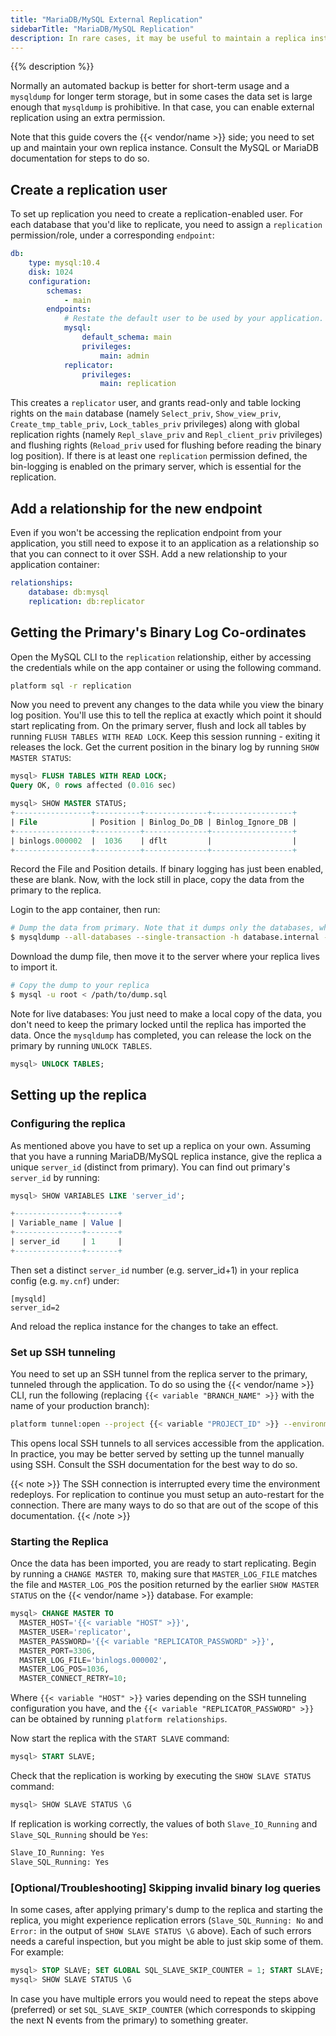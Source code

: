 ```yaml
---
title: "MariaDB/MySQL External Replication"
sidebarTitle: "MariaDB/MySQL Replication"
description: In rare cases, it may be useful to maintain a replica instance of your MySQL/MariaDB database outside of {{< vendor/name >}}.
---
```


{{% description %}}

Normally an automated backup is better for short-term usage and a `mysqldump` for longer term storage, but in some cases the data set is large enough that `mysqldump` is prohibitive.
In that case, you can enable external replication using an extra permission.

Note that this guide covers the {{< vendor/name >}} side; you need to set up and maintain your own replica instance.
Consult the MySQL or MariaDB documentation for steps to do so.

## Create a replication user

To set up replication you need to create a replication-enabled user.
For each database that you'd like to replicate, you need to assign a `replication` permission/role, under a corresponding `endpoint`:

```yaml
db:
    type: mysql:10.4
    disk: 1024
    configuration:
        schemas:
            - main
        endpoints:
            # Restate the default user to be used by your application.
            mysql:
                default_schema: main
                privileges:
                    main: admin
            replicator:
                privileges:
                    main: replication
```

This creates a `replicator` user, and grants read-only and table locking rights on the `main` database (namely `Select_priv`, `Show_view_priv`, `Create_tmp_table_priv`, `Lock_tables_priv` privileges) along with global replication rights (namely `Repl_slave_priv` and `Repl_client_priv` privileges) and flushing rights (`Reload_priv` used for flushing before reading the binary log position). If there is at least one `replication` permission defined, the bin-logging is enabled on the primary server, which is essential for the replication.

## Add a relationship for the new endpoint

Even if you won't be accessing the replication endpoint from your application, you still need to expose it to an application as a relationship so that you can connect to it over SSH.
Add a new relationship to your application container:

```yaml
relationships:
    database: db:mysql
    replication: db:replicator
```

## Getting the Primary's Binary Log Co-ordinates

Open the MySQL CLI to the `replication` relationship, either by accessing the credentials while on the app container or using the following command.

```bash
platform sql -r replication
```

Now you need to prevent any changes to the data while you view the binary log position. You'll use this to tell the replica at exactly which point it should start replicating from. On the primary server, flush and lock all tables by running `FLUSH TABLES WITH READ LOCK`. Keep this session running - exiting it releases the lock. Get the current position in the binary log by running `SHOW MASTER STATUS`:

```sql
mysql> FLUSH TABLES WITH READ LOCK;
Query OK, 0 rows affected (0.016 sec)

mysql> SHOW MASTER STATUS;
+-----------------+----------+--------------+------------------+
| File            | Position | Binlog_Do_DB | Binlog_Ignore_DB |
+-----------------+----------+--------------+------------------+
| binlogs.000002  |  1036    | dflt         |                  |
+-----------------+----------+--------------+------------------+
```

Record the File and Position details. If binary logging has just been enabled, these are blank. Now, with the lock still in place, copy the data from the primary to the replica.

Login to the app container, then run:

```sh
# Dump the data from primary. Note that it dumps only the databases, which "replicator" user has access to.
$ mysqldump --all-databases --single-transaction -h database.internal -P 3306 -u replicator -p > /path/to/dump.sql
```

Download the dump file, then move it to the server where your replica lives to import it.

```bash
# Copy the dump to your replica
$ mysql -u root < /path/to/dump.sql
```

Note for live databases: You just need to make a local copy of the data, you don't need to keep the primary locked until the replica has imported the data.
Once the `mysqldump` has completed, you can release the lock on the primary by running `UNLOCK TABLES`.

```sql
mysql> UNLOCK TABLES;
```

## Setting up the replica

### Configuring the replica

As mentioned above you have to set up a replica on your own. Assuming that you have a running MariaDB/MySQL replica instance, give the replica a unique `server_id` (distinct from primary). You can find out primary's `server_id` by running:

```sql
mysql> SHOW VARIABLES LIKE 'server_id';

+---------------+-------+
| Variable_name | Value |
+---------------+-------+
| server_id     | 1     |
+---------------+-------+
```

Then set a distinct `server_id` number (e.g. server_id+1) in your replica config (e.g. `my.cnf`) under:

```
[mysqld]
server_id=2
```

And reload the replica instance for the changes to take an effect.

### Set up SSH tunneling

You need to set up an SSH tunnel from the replica server to the primary, tunneled through the application.
To do so using the {{< vendor/name >}} CLI, run the following
(replacing `{{< variable "BRANCH_NAME" >}}` with the name of your production branch):

```bash
platform tunnel:open --project {{< variable "PROJECT_ID" >}} --environment {{< variable "BRANCH_NAME" >}}
```

This opens local SSH tunnels to all services accessible from the application. In practice, you may be better served by setting up the tunnel manually using SSH. Consult the SSH documentation for the best way to do so.

{{< note >}}
The SSH connection is interrupted every time the environment redeploys. For replication to continue you must setup an auto-restart for the connection. There are many ways to do so that are out of the scope of this documentation.
{{< /note >}}

### Starting the Replica

Once the data has been imported, you are ready to start replicating. Begin by running a `CHANGE MASTER TO`, making sure that `MASTER_LOG_FILE` matches the file and `MASTER_LOG_POS` the position returned by the earlier `SHOW MASTER STATUS` on the {{< vendor/name >}} database. For example:

```sql
mysql> CHANGE MASTER TO
  MASTER_HOST='{{< variable "HOST" >}}',
  MASTER_USER='replicator',
  MASTER_PASSWORD='{{< variable "REPLICATOR_PASSWORD" >}}',
  MASTER_PORT=3306,
  MASTER_LOG_FILE='binlogs.000002',
  MASTER_LOG_POS=1036,
  MASTER_CONNECT_RETRY=10;
```

Where `{{< variable "HOST" >}}` varies depending on the SSH tunneling configuration you have, and the `{{< variable "REPLICATOR_PASSWORD" >}}` can be obtained by running `platform relationships`.

Now start the replica with the `START SLAVE` command:

```sql
mysql> START SLAVE;
```

Check that the replication is working by executing the `SHOW SLAVE STATUS` command:

```sql
mysql> SHOW SLAVE STATUS \G
```

If replication is working correctly, the values of both `Slave_IO_Running` and `Slave_SQL_Running` should be `Yes`:

```sql
Slave_IO_Running: Yes
Slave_SQL_Running: Yes
```

### [Optional/Troubleshooting] Skipping invalid binary log queries

In some cases, after applying primary's dump to the replica and starting the replica, you might experience replication errors (`Slave_SQL_Running: No` and `Error:` in the output of `SHOW SLAVE STATUS \G` above). Each of such errors needs a careful inspection, but you might be able to just skip some of them. For example:

```sql
mysql> STOP SLAVE; SET GLOBAL SQL_SLAVE_SKIP_COUNTER = 1; START SLAVE;
mysql> SHOW SLAVE STATUS \G
```

In case you have multiple errors you would need to repeat the steps above (preferred) or set `SQL_SLAVE_SKIP_COUNTER` (which corresponds to skipping the next N events from the primary) to something greater.
